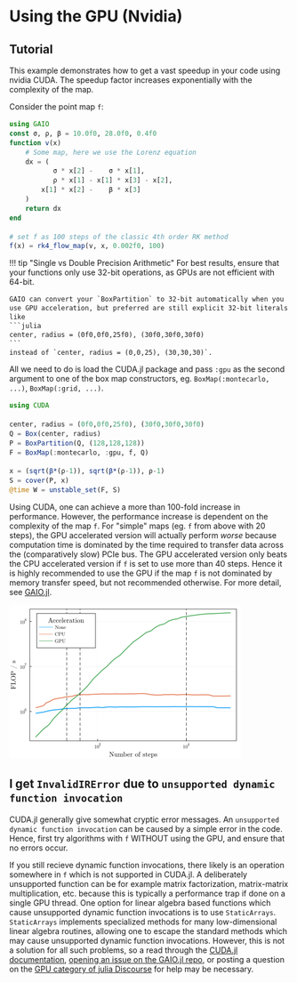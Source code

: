 # Using the GPU (Nvidia)

## Tutorial

This example demonstrates how to get a vast speedup in your code using nvidia CUDA. The speedup factor increases exponentially with the complexity of the map.

Consider the point map `f`:
```julia
using GAIO
const σ, ρ, β = 10.0f0, 28.0f0, 0.4f0
function v(x)
    # Some map, here we use the Lorenz equation
    dx = (
           σ * x[2] -    σ * x[1],
           ρ * x[1] - x[1] * x[3] - x[2],
        x[1] * x[2] -    β * x[3]
    )
    return dx
end

# set f as 100 steps of the classic 4th order RK method
f(x) = rk4_flow_map(v, x, 0.002f0, 100)
```

!!! tip "Single vs Double Precision Arithmetic"
    For best results, ensure that your functions only use 32-bit operations, as GPUs are not efficient with 64-bit.

    GAIO can convert your `BoxPartition` to 32-bit automatically when you use GPU acceleration, but preferred are still explicit 32-bit literals like
    ```julia
    center, radius = (0f0,0f0,25f0), (30f0,30f0,30f0)
    ```
    instead of `center, radius = (0,0,25), (30,30,30)`. 

All we need to do is load the CUDA.jl package and pass `:gpu` as the second argument to one of the box map constructors, eg. `BoxMap(:montecarlo, ...)`, `BoxMap(:grid, ...)`. 
```julia
using CUDA

center, radius = (0f0,0f0,25f0), (30f0,30f0,30f0)
Q = Box(center, radius)
P = BoxPartition(Q, (128,128,128))
F = BoxMap(:montecarlo, :gpu, f, Q)

x = (sqrt(β*(ρ-1)), sqrt(β*(ρ-1)), ρ-1)
S = cover(P, x)
@time W = unstable_set(F, S)
```

Using CUDA, one can achieve a more than 100-fold increase in performance. However, the performance increase is dependent on the complexity of the map `f`. For "simple" maps (eg. `f` from above with 20 steps), the GPU accelerated version will actually perform _worse_ because computation time is dominated by the time required to transfer data across the (comparatively slow) PCIe bus. The GPU accelerated version only beats the CPU accelerated version if `f` is set to use more than 40 steps. Hence it is highly recommended to use the GPU if the map `f` is not dominated by memory transfer speed, but not recommended otherwise. For more detail, see [GAIO.jl](@cite). 

![performance metrics](assets/flops_gpu_loglog.png)

## I get `InvalidIRError` due to `unsupported dynamic function invocation`

CUDA.jl generally give somewhat cryptic error messages. An `unsupported dynamic function invocation` can be caused by a simple error in the code. Hence, first try algorithms with `f` WITHOUT using the GPU, and ensure that no errors occur. 

If you still recieve dynamic function invocations, there likely is an operation somewhere in `f` which is not supported in CUDA.jl. A deliberately unsupported function can be for example matrix factorization, matrix-matrix multiplication, etc. because this is typically a performance trap if done on a single GPU thread. One option for linear algebra based functions which cause unsupported dynamic function invocations is to use `StaticArrays`. `StaticArrays` implements specialized methods for many low-dimensional linear algebra routines, allowing one to escape the standard methods which may cause unsupported dynamic function invocations. However, this is not a solution for all such problems, so a read through the [CUDA.jl documentation](https://cuda.juliagpu.org/stable/), [opening an issue on the GAIO.jl repo](https://github.com/gaioguys/GAIO.jl/issues), or posting a question on the [GPU category of julia Discourse](https://discourse.julialang.org/c/domain/gpu/) for help may be necessary. 
